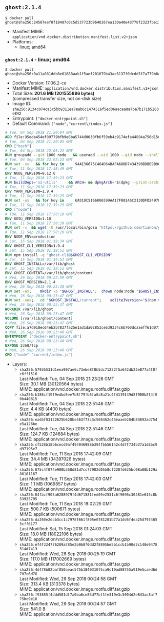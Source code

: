 ## `ghost:2.1.4`

```console
$ docker pull ghost@sha256:24587eef8f18487c0c5d537723b9b40267ea130a40e48778f2323fbe110eb13a
```

-	Manifest MIME: `application/vnd.docker.distribution.manifest.list.v2+json`
-	Platforms:
	-	linux; amd64

### `ghost:2.1.4` - linux; amd64

```console
$ docker pull ghost@sha256:0a11a081ddb8e61888aab1f5aef201079b43ae3137f0dcdd5f7a779b84104859
```

-	Docker Version: 17.06.2-ce
-	Manifest MIME: `application/vnd.docker.distribution.manifest.v2+json`
-	Total Size: **201.6 MB (201555896 bytes)**  
	(compressed transfer size, not on-disk size)
-	Image ID: `sha256:9134c074ca5c5bb9311ea7eab6c1474516f5ed06aacea8a7ba7b171b5263e842`
-	Entrypoint: `["docker-entrypoint.sh"]`
-	Default Command: `["node","current\/index.js"]`

```dockerfile
# Tue, 04 Sep 2018 21:20:04 GMT
ADD file:95eda454ef09779bfb9e8ba5744d0630fb6f59eb4c9174efa44804a756d15df3 in / 
# Tue, 04 Sep 2018 21:20:05 GMT
CMD ["bash"]
# Tue, 04 Sep 2018 22:05:22 GMT
RUN groupadd --gid 1000 node   && useradd --uid 1000 --gid node --shell /bin/bash --create-home node
# Tue, 04 Sep 2018 22:05:23 GMT
RUN set -ex   && for key in     94AE36675C464D64BAFA68DD7434390BDBE9B9C5     FD3A5288F042B6850C66B31F09FE44734EB7990E     71DCFD284A79C3B38668286BC97EC7A07EDE3FC1     DD8F2338BAE7501E3DD5AC78C273792F7D83545D     C4F0DFFF4E8C1A8236409D08E73BC641CC11F4C8     B9AE9905FFD7803F25714661B63B535A4C206CA9     56730D5401028683275BD23C23EFEFE93C4CFFFE     77984A986EBC2AA786BC0F66B01FBB92821C587A     8FCCA13FEF1D0C2E91008E09770F7A9A5AE15600   ; do     gpg --keyserver hkp://p80.pool.sks-keyservers.net:80 --recv-keys "$key" ||     gpg --keyserver hkp://ipv4.pool.sks-keyservers.net --recv-keys "$key" ||     gpg --keyserver hkp://pgp.mit.edu:80 --recv-keys "$key" ;   done
# Tue, 11 Sep 2018 17:38:49 GMT
ENV NODE_VERSION=8.12.0
# Tue, 11 Sep 2018 17:39:23 GMT
RUN buildDeps='xz-utils'     && ARCH= && dpkgArch="$(dpkg --print-architecture)"     && case "${dpkgArch##*-}" in       amd64) ARCH='x64';;       ppc64el) ARCH='ppc64le';;       s390x) ARCH='s390x';;       arm64) ARCH='arm64';;       armhf) ARCH='armv7l';;       i386) ARCH='x86';;       *) echo "unsupported architecture"; exit 1 ;;     esac     && set -x     && apt-get update && apt-get install -y ca-certificates curl wget $buildDeps --no-install-recommends     && rm -rf /var/lib/apt/lists/*     && curl -fsSLO --compressed "https://nodejs.org/dist/v$NODE_VERSION/node-v$NODE_VERSION-linux-$ARCH.tar.xz"     && curl -fsSLO --compressed "https://nodejs.org/dist/v$NODE_VERSION/SHASUMS256.txt.asc"     && gpg --batch --decrypt --output SHASUMS256.txt SHASUMS256.txt.asc     && grep " node-v$NODE_VERSION-linux-$ARCH.tar.xz\$" SHASUMS256.txt | sha256sum -c -     && tar -xJf "node-v$NODE_VERSION-linux-$ARCH.tar.xz" -C /usr/local --strip-components=1 --no-same-owner     && rm "node-v$NODE_VERSION-linux-$ARCH.tar.xz" SHASUMS256.txt.asc SHASUMS256.txt     && apt-get purge -y --auto-remove $buildDeps     && ln -s /usr/local/bin/node /usr/local/bin/nodejs
# Tue, 11 Sep 2018 17:39:23 GMT
ENV YARN_VERSION=1.9.4
# Tue, 11 Sep 2018 17:39:25 GMT
RUN set -ex   && for key in     6A010C5166006599AA17F08146C2130DFD2497F5   ; do     gpg --keyserver hkp://p80.pool.sks-keyservers.net:80 --recv-keys "$key" ||     gpg --keyserver hkp://ipv4.pool.sks-keyservers.net --recv-keys "$key" ||     gpg --keyserver hkp://pgp.mit.edu:80 --recv-keys "$key" ;   done   && curl -fsSLO --compressed "https://yarnpkg.com/downloads/$YARN_VERSION/yarn-v$YARN_VERSION.tar.gz"   && curl -fsSLO --compressed "https://yarnpkg.com/downloads/$YARN_VERSION/yarn-v$YARN_VERSION.tar.gz.asc"   && gpg --batch --verify yarn-v$YARN_VERSION.tar.gz.asc yarn-v$YARN_VERSION.tar.gz   && mkdir -p /opt   && tar -xzf yarn-v$YARN_VERSION.tar.gz -C /opt/   && ln -s /opt/yarn-v$YARN_VERSION/bin/yarn /usr/local/bin/yarn   && ln -s /opt/yarn-v$YARN_VERSION/bin/yarnpkg /usr/local/bin/yarnpkg   && rm yarn-v$YARN_VERSION.tar.gz.asc yarn-v$YARN_VERSION.tar.gz
# Tue, 11 Sep 2018 17:39:25 GMT
CMD ["node"]
# Tue, 11 Sep 2018 17:58:19 GMT
ENV GOSU_VERSION=1.10
# Tue, 11 Sep 2018 17:58:20 GMT
RUN set -x 	&& wget -O /usr/local/bin/gosu "https://github.com/tianon/gosu/releases/download/$GOSU_VERSION/gosu-$(dpkg --print-architecture)" 	&& wget -O /usr/local/bin/gosu.asc "https://github.com/tianon/gosu/releases/download/$GOSU_VERSION/gosu-$(dpkg --print-architecture).asc" 	&& export GNUPGHOME="$(mktemp -d)" 	&& gpg --keyserver ha.pool.sks-keyservers.net --recv-keys B42F6819007F00F88E364FD4036A9C25BF357DD4 	&& gpg --batch --verify /usr/local/bin/gosu.asc /usr/local/bin/gosu 	&& { command -v gpgconf && gpgconf --kill all || :; } 	&& rm -r "$GNUPGHOME" /usr/local/bin/gosu.asc 	&& chmod +x /usr/local/bin/gosu 	&& gosu nobody true
# Tue, 11 Sep 2018 17:58:20 GMT
ENV NODE_ENV=production
# Sat, 15 Sep 2018 01:19:34 GMT
ENV GHOST_CLI_VERSION=1.9.4
# Sat, 15 Sep 2018 01:19:51 GMT
RUN npm install -g "ghost-cli@$GHOST_CLI_VERSION"
# Sat, 15 Sep 2018 01:19:52 GMT
ENV GHOST_INSTALL=/var/lib/ghost
# Sat, 15 Sep 2018 01:19:52 GMT
ENV GHOST_CONTENT=/var/lib/ghost/content
# Wed, 26 Sep 2018 00:22:59 GMT
ENV GHOST_VERSION=2.1.4
# Wed, 26 Sep 2018 00:23:38 GMT
RUN set -ex; 	mkdir -p "$GHOST_INSTALL"; 	chown node:node "$GHOST_INSTALL"; 		gosu node ghost install "$GHOST_VERSION" --db sqlite3 --no-prompt --no-stack --no-setup --dir "$GHOST_INSTALL"; 		cd "$GHOST_INSTALL"; 	gosu node ghost config --ip 0.0.0.0 --port 2368 --no-prompt --db sqlite3 --url http://localhost:2368 --dbpath "$GHOST_CONTENT/data/ghost.db"; 	gosu node ghost config paths.contentPath "$GHOST_CONTENT"; 		gosu node ln -s config.production.json "$GHOST_INSTALL/config.development.json"; 	readlink -f "$GHOST_INSTALL/config.development.json"; 		mv "$GHOST_CONTENT" "$GHOST_INSTALL/content.orig"; 	mkdir -p "$GHOST_CONTENT"; 	chown node:node "$GHOST_CONTENT"
# Wed, 26 Sep 2018 00:23:47 GMT
RUN set -eux; 	cd "$GHOST_INSTALL/current"; 	sqlite3Version="$(npm view . optionalDependencies.sqlite3)"; 	if ! gosu node yarn add "sqlite3@$sqlite3Version" --force; then 		savedAptMark="$(apt-mark showmanual)"; 		apt-get update; 		apt-get install -y --no-install-recommends python make gcc g++ libc-dev; 		rm -rf /var/lib/apt/lists/*; 				gosu node yarn add "sqlite3@$sqlite3Version" --force --build-from-source; 				apt-mark showmanual | xargs apt-mark auto > /dev/null; 		[ -z "$savedAptMark" ] || apt-mark manual $savedAptMark; 		apt-get purge -y --auto-remove; 	fi
# Wed, 26 Sep 2018 00:23:47 GMT
WORKDIR /var/lib/ghost
# Wed, 26 Sep 2018 00:23:47 GMT
VOLUME [/var/lib/ghost/content]
# Wed, 26 Sep 2018 00:23:47 GMT
COPY file:a7d918ec64eb2b7837fa25e1ad1da02853ce639334c6b700dcaaeff61d077e87 in /usr/local/bin 
# Wed, 26 Sep 2018 00:23:48 GMT
ENTRYPOINT ["docker-entrypoint.sh"]
# Wed, 26 Sep 2018 00:23:48 GMT
EXPOSE 2368/tcp
# Wed, 26 Sep 2018 00:23:48 GMT
CMD ["node" "current/index.js"]
```

-	Layers:
	-	`sha256:57936531d1eea907ae6c73ebe8f8b5dc71232f5a642db22e877a4f0fc6ff1516`  
		Last Modified: Tue, 04 Sep 2018 21:23:28 GMT  
		Size: 30.1 MB (30120564 bytes)  
		MIME: application/vnd.docker.image.rootfs.diff.tar.gzip
	-	`sha256:b186cf19f9edbd5ee7b8f79fb5fa0a8a21c4f4119149d8f900b2f4f00b440815`  
		Last Modified: Tue, 04 Sep 2018 22:51:46 GMT  
		Size: 4.4 KB (4400 bytes)  
		MIME: application/vnd.docker.image.rootfs.diff.tar.gzip
	-	`sha256:eadbf83122625b628be463f73c3c568462c43eaaeb284b83692ad754e5a126be`  
		Last Modified: Tue, 04 Sep 2018 22:51:46 GMT  
		Size: 124.7 KB (124684 bytes)  
		MIME: application/vnd.docker.image.rootfs.diff.tar.gzip
	-	`sha256:cf528b18b6cecd9af494946988b394fbb56142c4d7f734b37a1d8bc9d97195e7`  
		Last Modified: Tue, 11 Sep 2018 17:42:09 GMT  
		Size: 34.4 MB (34397026 bytes)  
		MIME: application/vnd.docker.image.rootfs.diff.tar.gzip
	-	`sha256:075c4f074e900b360d81d7cc77902d05b0cf228fd625bc08a80b129a86181167`  
		Last Modified: Tue, 11 Sep 2018 17:42:03 GMT  
		Size: 1.1 MB (1069857 bytes)  
		MIME: application/vnd.docker.image.rootfs.diff.tar.gzip
	-	`sha256:04fbcf905a6288979f4d671581fed69e2531c6f9696c30481e615c8b53925795`  
		Last Modified: Tue, 11 Sep 2018 18:02:25 GMT  
		Size: 500.7 KB (500671 bytes)  
		MIME: application/vnd.docker.image.rootfs.diff.tar.gzip
	-	`sha256:da260e2dcb3cc1c7978f661f895e0781201b77a1dd6f4ea25d7974655cff6177`  
		Last Modified: Sat, 15 Sep 2018 01:24:03 GMT  
		Size: 18.0 MB (18022106 bytes)  
		MIME: application/vnd.docker.image.rootfs.diff.tar.gzip
	-	`sha256:ef4f324776289a785e2b9b0f0dd2f8895be5b1ccb1b90e2c140e9478514d7413`  
		Last Modified: Wed, 26 Sep 2018 00:25:19 GMT  
		Size: 117.0 MB (117002669 bytes)  
		MIME: application/vnd.docker.image.rootfs.diff.tar.gzip
	-	`sha256:4d478b02baf850aeac575b1840310f5ca9c19ad08755a919e5caed6d707c6d78`  
		Last Modified: Wed, 26 Sep 2018 00:24:58 GMT  
		Size: 313.4 KB (313378 bytes)  
		MIME: application/vnd.docker.image.rootfs.diff.tar.gzip
	-	`sha256:f93685f4ddd581df7a0ba6ce83d77bf1fe319e3c5004d2e843ac8af775bc9e18`  
		Last Modified: Wed, 26 Sep 2018 00:24:57 GMT  
		Size: 541.0 B  
		MIME: application/vnd.docker.image.rootfs.diff.tar.gzip
